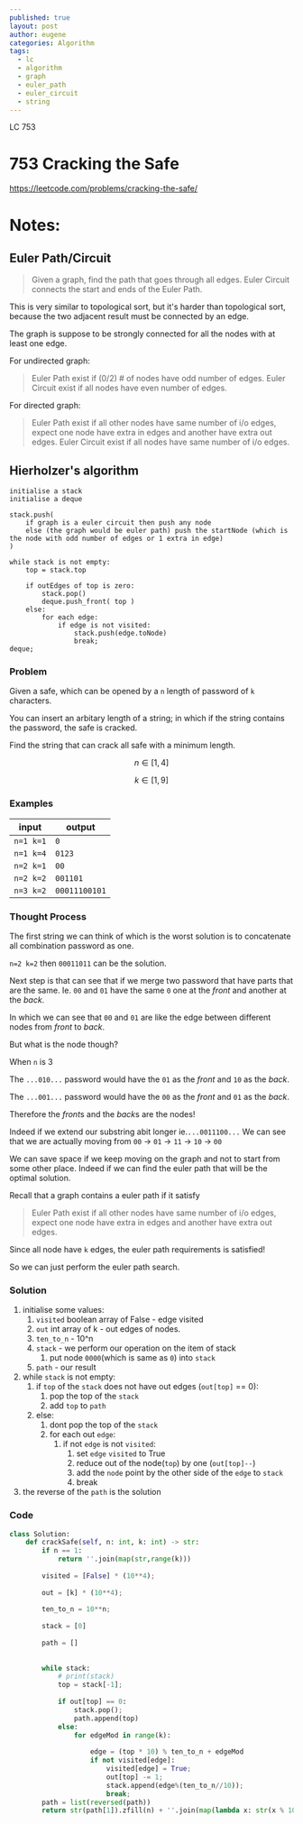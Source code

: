 ```yaml
---
published: true
layout: post
author: eugene
categories: Algorithm
tags:
  - lc
  - algorithm
  - graph
  - euler_path
  - euler_circuit
  - string
---
```

LC 753

# 753 Cracking the Safe

https://leetcode.com/problems/cracking-the-safe/

# Notes:

## Euler Path/Circuit
> Given a graph, find the path that goes through all edges.
> Euler Circuit connects the start and ends of the Euler Path.

This is very similar to topological sort, but it's harder than topological sort, because the two adjacent result must be connected by an edge.

The graph is suppose to be strongly connected for all the nodes with at least one edge.

For undirected graph:
> Euler Path exist if (0/2) # of nodes have odd number of edges.
> Euler Circuit exist if all nodes have even number of edges.

For directed graph:
> Euler Path exist if all other nodes have same number of i/o edges, expect one node have extra in edges and another have extra out edges.
> Euler Circuit exist if all nodes have same number of i/o edges.

## Hierholzer's algorithm
```
initialise a stack
initialise a deque

stack.push(
	if graph is a euler circuit then push any node
    else (the graph would be euler path) push the startNode (which is the node with odd number of edges or 1 extra in edge)
)

while stack is not empty:
	top = stack.top
    
    if outEdges of top is zero:
    	stack.pop()
    	deque.push_front( top )
    else:
    	for each edge:
        	if edge is not visited:
            	stack.push(edge.toNode)
                break;
deque;
```

### Problem

Given a safe, which can be opened by a `n` length of password of `k` characters.

You can insert an arbitary length of a string; in which if the string contains the password, the safe is cracked.

Find the string that can crack all safe with a minimum length.

$$ n \in [1,4]$$

$$ k \in [1,9]$$

### Examples

|input|output|
|--|--|
|`n=1 k=1`|`0`|
|`n=1 k=4`|`0123`|
|`n=2 k=1`|`00`|
|`n=2 k=2`|`001101`|
|`n=3 k=2`|`00011100101`|

### Thought Process

The first string we can think of which is the worst solution is to concatenate all combination password as one.

`n=2 k=2` then `00011011` can be the solution.

Next step is that can see that if we merge two password that have parts that are the same. Ie. 
`00` and `01` have the same `0` one at the *front* and another at the *back*.

In which we can see that `00` and `01` are like the edge between different nodes from *front* to *back*.

But what is the node though? 

When `n` is 3

The `...010...` password would have the `01` as the *front* and `10` as the *back*.

The `...001...` password would have the `00` as the *front* and `01` as the *back*.

Therefore the *front*s and the *back*s are the nodes!

Indeed if we extend our substring abit longer ie.`...0011100...` We can see that we are actually moving from `00` -> `01` -> `11` -> `10` -> `00`

We can save space if we keep moving on the graph and not to start from some other place. Indeed if we can find the euler path that will be the optimal solution. 

Recall that a graph contains a euler path if it satisfy 
> Euler Path exist if all other nodes have same number of i/o edges, expect one node have extra in edges and another have extra out edges.

Since all node have `k` edges, the euler path requirements is satisfied!

So we can just perform the euler path search.

### Solution

1. initialise some values:
	1. `visited` boolean array of False - edge visited
    2. `out` int array of k - out edges of nodes.
    3. `ten_to_n` - 10^n
    4. `stack` - we perform our operation on the item of stack
    	1. put node `0000`(which is same as `0`) into `stack`
    5. `path` - our result
2. while `stack` is not empty:
    1. if `top` of the `stack` does not have out edges (`out[top]` == 0):
        1. pop the top of the `stack`
        2. add `top` to `path`
    2. else:
    	1. dont pop the top of the `stack`
        2. for each out `edge`:
            1. if not `edge` is not `visited`:
            	1. set `edge` `visited` to True
                2. reduce out of the node(`top`) by one (`out[top]--`)
                3. add the `node` point by the other side of the `edge` to `stack`
                4. break
3. the reverse of the `path` is the solution
    

### Code

```python
class Solution:
    def crackSafe(self, n: int, k: int) -> str:
        if n == 1:
            return ''.join(map(str,range(k)))
        
        visited = [False] * (10**4);
        
        out = [k] * (10**4);
        
        ten_to_n = 10**n;
        
        stack = [0]
        
        path = []
        
        
        while stack:
            # print(stack)
            top = stack[-1];
            
            if out[top] == 0:
                stack.pop();                
                path.append(top)
            else:
                for edgeMod in range(k):
                    
                    edge = (top * 10) % ten_to_n + edgeMod
                    if not visited[edge]:
                        visited[edge] = True;
                        out[top] -= 1;
                        stack.append(edge%(ten_to_n//10));
                        break;
        path = list(reversed(path))
        return str(path[1]).zfill(n) + ''.join(map(lambda x: str(x % 10), path[2:]))
        
        
    
```
